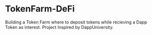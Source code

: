 # TokenFarm-DeFi
Building a Token Farm where to deposit tokens while recieving a Dapp Token as interest. Project Inspired by DappUniversity. 
